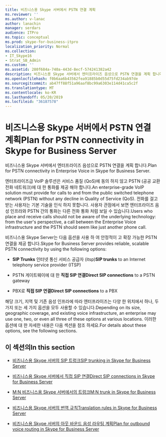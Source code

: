```yaml
---
title: 비즈니스용 Skype 서버에서 PSTN 연결 계획
ms.reviewer: ''
ms.author: v-lanac
author: lanachin
manager: serdars
audience: ITPro
ms.topic: conceptual
ms.prod: skype-for-business-itpro
localization_priority: Normal
ms.collection:
- IT_Skype16
- Strat_SB_Admin
ms.custom: ''
ms.assetid: 280f684a-740a-443d-8ecf-574241382a42
description: 비즈니스용 Skype 서버에서 엔터프라이즈 음성으로 PSTN 연결을 계획 합니다.
ms.openlocfilehash: f0b6aa6b43562fea91885b0d55d75fd234ab97de
ms.sourcegitcommit: ab47ff88f51a96aaf8bc99a6303e114d41ca5c2f
ms.translationtype: MT
ms.contentlocale: ko-KR
ms.lasthandoff: 05/20/2019
ms.locfileid: "36187578"
---
```

# <a name="plan-for-pstn-connectivity-in-skype-for-business-server"></a><span data-ttu-id="236c9-103">비즈니스용 Skype 서버에서 PSTN 연결 계획</span><span class="sxs-lookup"><span data-stu-id="236c9-103">Plan for PSTN connectivity in Skype for Business Server</span></span>
 
<span data-ttu-id="236c9-104">비즈니스용 Skype 서버에서 엔터프라이즈 음성으로 PSTN 연결을 계획 합니다.</span><span class="sxs-lookup"><span data-stu-id="236c9-104">Plan for PSTN connectivity in Enterprise Voice in Skype for Business Server.</span></span>
  
<span data-ttu-id="236c9-105">엔터프라이즈급 VoIP 솔루션은 서비스 품질 (QoS)에 동의 하지 않고 PSTN (공공 교환 전화 네트워크)에 대 한 통화를 제공 해야 합니다.</span><span class="sxs-lookup"><span data-stu-id="236c9-105">An enterprise-grade VoIP solution must provide for calls to and from the public switched telephone network (PSTN) without any decline in Quality of Service (QoS).</span></span> <span data-ttu-id="236c9-106">전화를 걸고 받는 사용자는 기본 기술을 인식 하지 못합니다. 사용자 관점에서 보면 엔터프라이즈 음성 인프라와 PSTN 간의 통화는 다른 전화 통화 처럼 보일 수 있습니다.</span><span class="sxs-lookup"><span data-stu-id="236c9-106">Users who place and receive calls should not be aware of the underlying technology: from the user's perspective, a call between the Enterprise Voice infrastructure and the PSTN should seem like just another phone call.</span></span>
  
<span data-ttu-id="236c9-107">비즈니스용 Skype Server는 다음 옵션을 사용 하 여 안정적이 고 확장 가능한 PSTN 연결을 제공 합니다.</span><span class="sxs-lookup"><span data-stu-id="236c9-107">Skype for Business Server provides reliable, scalable PSTN connectivity by using the following options:</span></span>
  
- <span data-ttu-id="236c9-108">**SIP Trunks** 인터넷 통신 서비스 공급자 (itsp)</span><span class="sxs-lookup"><span data-stu-id="236c9-108">**SIP trunks** to an Internet telephony service provider (ITSP)</span></span>
    
- <span data-ttu-id="236c9-109">PSTN 게이트웨이에 대 한 **직접 SIP 연결**</span><span class="sxs-lookup"><span data-stu-id="236c9-109">**Direct SIP connections** to a PSTN gateway</span></span>
    
- <span data-ttu-id="236c9-110">PBX로 **직접 SIP 연결**</span><span class="sxs-lookup"><span data-stu-id="236c9-110">**Direct SIP connections** to a PBX</span></span>
    
<span data-ttu-id="236c9-111">해당 크기, 지역 및 기존 음성 인프라에 따라 엔터프라이즈는 다양 한 위치에서 하나, 두 가지 또는 세 가지 옵션을 모두 사용할 수 있습니다.</span><span class="sxs-lookup"><span data-stu-id="236c9-111">Depending on its size, geographic coverage, and existing voice infrastructure, an enterprise may use one, two, or even all three of these options at various locations.</span></span> <span data-ttu-id="236c9-112">이러한 옵션에 대 한 자세한 내용은 다음 섹션을 참조 하세요.</span><span class="sxs-lookup"><span data-stu-id="236c9-112">For details about these options, see the following sections.</span></span>
  
## <a name="in-this-section"></a><span data-ttu-id="236c9-113">이 섹션의</span><span class="sxs-lookup"><span data-stu-id="236c9-113">In this section</span></span>

- [<span data-ttu-id="236c9-114">비즈니스용 Skype 서버의 SIP 트렁크</span><span class="sxs-lookup"><span data-stu-id="236c9-114">SIP trunking in Skype for Business Server</span></span>](sip-trunking.md)
    
- [<span data-ttu-id="236c9-115">비즈니스용 Skype 서버에서 직접 SIP 연결</span><span class="sxs-lookup"><span data-stu-id="236c9-115">Direct SIP connections in Skype for Business Server</span></span>](direct-sip.md)
    
- [<span data-ttu-id="236c9-116">M:N 비즈니스용 Skype 서버에서의 트렁크</span><span class="sxs-lookup"><span data-stu-id="236c9-116">M:N trunk in Skype for Business Server</span></span>](m-n-trunk.md)
    
- [<span data-ttu-id="236c9-117">비즈니스용 Skype 서버의 번역 규칙</span><span class="sxs-lookup"><span data-stu-id="236c9-117">Translation rules in Skype for Business Server</span></span>](translation-rules.md)
    
- [<span data-ttu-id="236c9-118">비즈니스용 Skype 서버의 아웃 바운드 음성 라우팅 계획</span><span class="sxs-lookup"><span data-stu-id="236c9-118">Plan for outbound voice routing in Skype for Business Server</span></span>](outbound-voice-routing.md)
    

